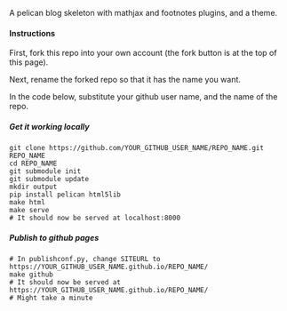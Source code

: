 A pelican blog skeleton with mathjax and footnotes plugins, and a theme.

#### Instructions

First, fork this repo into your own account (the fork button is at the top of this page).

Next, rename the forked repo so that it has the name you want.

In the code below, substitute your github user name, and the name of the repo.

##### Get it working locally

```
git clone https://github.com/YOUR_GITHUB_USER_NAME/REPO_NAME.git REPO_NAME
cd REPO_NAME
git submodule init
git submodule update
mkdir output
pip install pelican html5lib
make html
make serve
# It should now be served at localhost:8000
```

##### Publish to github pages

```
# In publishconf.py, change SITEURL to https://YOUR_GITHUB_USER_NAME.github.io/REPO_NAME/
make github
# It should now be served at https://YOUR_GITHUB_USER_NAME.github.io/REPO_NAME/
# Might take a minute
```
